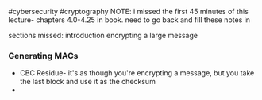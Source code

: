 #cybersecurity 
#cryptography 
NOTE: i missed the first 45 minutes of this lecture- chapters 4.0-4.25 in book. need to go back and fill these notes in

sections missed: 
introduction
encrypting a large message
### Generating MACs
- CBC Residue- it's as though you're encrypting a message, but you take the last block and use it as the checksum
- 